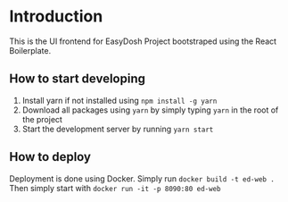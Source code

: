 # Introduction

This is the UI frontend for EasyDosh Project bootstraped using the React Boilerplate.

## How to start developing
1. Install yarn if not installed using `npm install -g yarn`
2. Download all packages using `yarn` by simply typing `yarn` in the root of the project
3. Start the development server by running `yarn start`

## How to deploy
Deployment is done using Docker. Simply run `docker build -t ed-web .`
Then simply start with `docker run -it -p 8090:80 ed-web`
